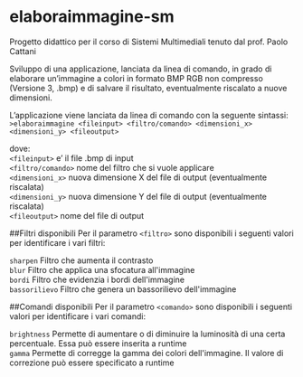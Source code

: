 # elaboraimmagine-sm
Progetto didattico per il corso di Sistemi Multimediali tenuto dal prof. Paolo Cattani

Sviluppo di una applicazione, lanciata da linea di comando, in grado di elaborare un’immagine a
colori in formato BMP RGB non compresso (Versione 3, .bmp) e di salvare il risultato,
eventualmente riscalato a nuove dimensioni.  

L’applicazione viene lanciata da linea di comando con la seguente sintassi:  
`>elaboraimmagine <fileinput> <filtro/comando> <dimensioni_x> <dimensioni_y> <fileoutput>`

dove:  
`<fileinput>` e’ il file .bmp di input  
`<filtro/comando>` nome del filtro che si vuole applicare   
`<dimensioni_x>` nuova dimensione X del file di output (eventualmente riscalata)  
`<dimensioni_y>` nuova dimensione Y del file di output (eventualmente riscalata)  
`<fileoutput>` nome del file di output  

##Filtri disponibili
Per il parametro `<filtro>` sono disponibili i seguenti valori per identificare i vari filtri:

`sharpen` Filtro che aumenta il contrasto  
`blur` Filtro che applica una sfocatura all'immagine  
`bordi` Filtro che evidenzia i bordi dell'immagine  
`bassorilievo` Filtro che genera un bassorilievo dell'immagine  

##Comandi disponibili
Per il parametro `<comando>` sono disponibili i seguenti valori per identificare i vari comandi:

`brightness` Permette di aumentare o di diminuire la luminosità di una certa percentuale. Essa può essere inserita a runtime  
`gamma` Permette di corregge la gamma dei colori dell'immagine. Il valore di correzione può essere specificato a runtime 
